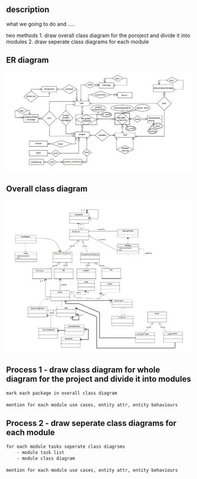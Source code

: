 ## description
what we going to do and .....

two methods 
	1. draw overall class diagram for the poroject and divide it into modules
	2. draw seperate class diagrams for each module


## ER diagram
<img src="./diagrams/erd.png">

## Overall class diagram
<img src="./diagrams/cls.png">


## Process 1 - draw class diagram for whole diagram for the project and divide it into modules
	mark each package in overall class diagram

	mention for each module use cases, entity attr, entity behaviours


## Process 2 - draw seperate class diagrams for each module
	for each module tasks seperate class diagrsms
		- module task list
		- module class diagram

	mention for each module use cases, entity attr, entity behaviours


